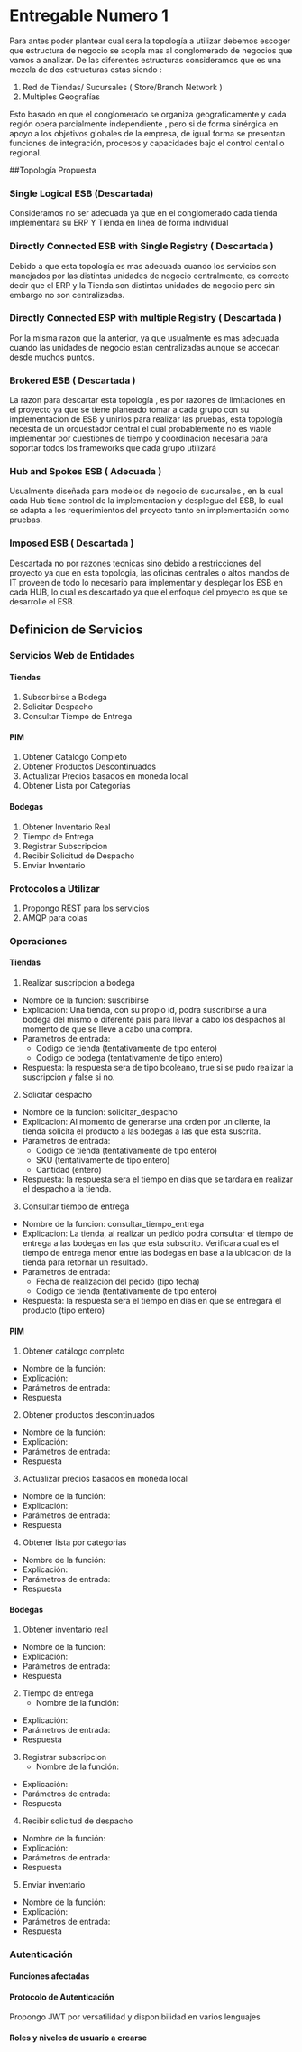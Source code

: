 # Entregable Numero 1

Para antes poder plantear cual sera la topología a utilizar debemos escoger que estructura de negocio se acopla mas al conglomerado 
de negocios que vamos a analizar. De las diferentes estructuras consideramos que es una mezcla de dos estructuras estas siendo :

1. Red de Tiendas/ Sucursales ( Store/Branch Network )
2. Multiples Geografías

Esto basado en que el conglomerado se organiza geograficamente y cada región opera parcialmente independiente , pero si de forma sinérgica 
en apoyo a los objetivos globales de la empresa, de igual forma se presentan funciones de integración, procesos y capacidades bajo el 
control cental o regional.

##Topología Propuesta

### Single Logical ESB (Descartada)
Consideramos no ser adecuada ya que en el conglomerado cada tienda implementara su ERP Y Tienda en linea de forma individual

### Directly Connected ESB with Single Registry ( Descartada )
Debido a que esta topología es mas adecuada cuando los servicios son manejados por las distintas unidades de negocio centralmente,
es correcto decir que el ERP y la Tienda son distintas unidades de negocio pero sin embargo no son centralizadas.

### Directly Connected ESP with multiple Registry ( Descartada )
Por la misma razon que la anterior, ya que usualmente es mas adecuada cuando las unidades de negocio estan centralizadas aunque se
accedan desde muchos puntos.

### Brokered ESB ( Descartada )
La razon para descartar esta topología , es por razones de limitaciones en el proyecto ya que se tiene planeado tomar a cada grupo con su
implementacion de ESB y unirlos para realizar las pruebas, esta topología necesita de un orquestador central el cual probablemente no es
viable implementar por cuestiones de tiempo y coordinacion necesaria para soportar todos los frameworks que cada grupo utilizará

### Hub and Spokes ESB ( Adecuada )
Usualmente diseñada para modelos de negocio de sucursales , en la cual cada Hub tiene control de la implementacion y desplegue del ESB,
lo cual se adapta a los requerimientos del proyecto tanto en implementación como pruebas.

### Imposed ESB ( Descartada )
Descartada no por razones tecnicas sino debido a restricciones del proyecto ya que en esta topologia, las oficinas centrales o altos 
mandos de IT proveen de todo lo necesario para implementar y desplegar los ESB en cada HUB, lo cual es descartado ya que el enfoque del
proyecto es que se desarrolle el ESB.

## Definicion de Servicios
### Servicios Web de Entidades
#### Tiendas
1. Subscribirse a Bodega
2. Solicitar Despacho
3. Consultar Tiempo de Entrega
#### PIM
1. Obtener Catalogo Completo
2. Obtener Productos Descontinuados
3. Actualizar Precios basados en moneda local
4. Obtener Lista por Categorias
#### Bodegas
1. Obtener Inventario Real
2. Tiempo de Entrega
3. Registrar Subscripcion
4. Recibir Solicitud de Despacho
5. Enviar Inventario
### Protocolos a Utilizar
1. Propongo REST para los servicios 
2. AMQP para colas
### Operaciones
#### Tiendas
1. Realizar suscripcion a bodega
  - Nombre de la funcion: suscribirse
  - Explicacion: Una tienda, con su propio id, podra suscribirse a una bodega del mismo o diferente pais para llevar a cabo los despachos al momento de que se lleve a cabo una compra.
  - Parametros de entrada:
    - Codigo de tienda (tentativamente de tipo entero)
    - Codigo de bodega (tentativamente de tipo entero)
  - Respuesta: la respuesta sera de tipo booleano, true si se pudo realizar la suscripcion y false si no.
2. Solicitar despacho
  - Nombre de la funcion: solicitar_despacho
  - Explicacion: Al momento de generarse una orden por un cliente, la tienda solicita el producto a las bodegas a las que esta suscrita.
  - Parametros de entrada:
    - Codigo de tienda (tentativamente de tipo entero)
    - SKU (tentativamente de tipo entero)
    - Cantidad (entero)
  - Respuesta: la respuesta sera el tiempo en dias que se tardara en realizar el despacho a la tienda.
3. Consultar tiempo de entrega
  - Nombre de la funcion: consultar_tiempo_entrega
  - Explicacion: La tienda, al realizar un pedido podrá consultar el tiempo de entrega a las bodegas en las que esta subscrito. Verificara cual es el tiempo de entrega menor entre las bodegas en base a la ubicacion de la tienda para retornar un resultado.
  - Parametros de entrada:
	- Fecha de realizacion del pedido (tipo fecha)
	- Codigo de tienda (tentativamente de tipo entero)
  - Respuesta: la respuesta sera el tiempo en días en que se entregará el producto (tipo entero)
#### PIM
1. Obtener catálogo completo 
  - Nombre de la función: 
  - Explicación:
  - Parámetros de entrada:
  - Respuesta
2. Obtener productos descontinuados
  - Nombre de la función: 
  - Explicación:
  - Parámetros de entrada:
  - Respuesta
3. Actualizar precios basados en moneda local
  - Nombre de la función: 
  - Explicación:
  - Parámetros de entrada:
  - Respuesta
4. Obtener lista por categorias
  - Nombre de la función: 
  - Explicación:
  - Parámetros de entrada:
  - Respuesta
#### Bodegas
1. Obtener inventario real
  - Nombre de la función: 
  - Explicación:
  - Parámetros de entrada:
  - Respuesta
2. Tiempo de entrega
   - Nombre de la función: 
  - Explicación:
  - Parámetros de entrada:
  - Respuesta
3. Registrar subscripcion
    - Nombre de la función: 
  - Explicación:
  - Parámetros de entrada:
  - Respuesta
4. Recibir solicitud de despacho
  - Nombre de la función: 
  - Explicación:
  - Parámetros de entrada:
  - Respuesta
5. Enviar inventario
  - Nombre de la función: 
  - Explicación:
  - Parámetros de entrada:
  - Respuesta
### Autenticación
#### Funciones afectadas
#### Protocolo de Autenticación
Propongo JWT por versatilidad y disponibilidad en varios lenguajes
#### Roles y niveles de usuario a crearse

